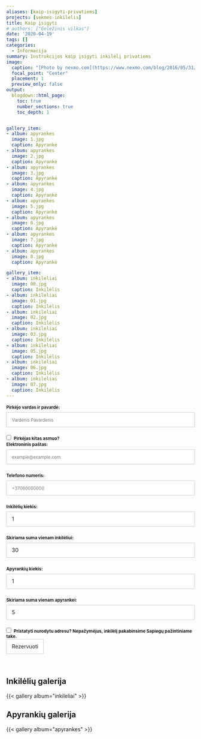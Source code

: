 ```yaml
---
aliases: [kaip-isigyti-privatiems]
projects: [sekmes-inkilelis]
title: Kaip įsigyti
# authors: ["Geležinis vilkas"]
date: '2020-04-19'
tags: []
categories:
  - Informacija
summary: Instrukcijos kaip įsigyti inkilėlį privatiems
image:
  caption: "[Photo by nexmo.com](https://www.nexmo.com/blog/2016/05/31/building-sms-google-sheets-application-aws-lambda-dr)"
  focal_point: "Center"
  placement: 1
  preview_only: false
output:
  blogdown::html_page:
    toc: true
    number_sections: true
    toc_depth: 1


gallery_item:
- album: apyrankes
  image: 1.jpg
  caption: Apyrankė
- album: apyrankes
  image: 2.jpg
  caption: Apyrankė
- album: apyrankes
  image: 3.jpg
  caption: Apyrankė
- album: apyrankes
  image: 4.jpg
  caption: Apyrankė
- album: apyrankes
  image: 5.jpg
  caption: Apyrankė
- album: apyrankes
  image: 6.jpg
  caption: Apyrankė
- album: apyrankes
  image: 7.jpg
  caption: Apyrankė
- album: apyrankes
  image: 8.jpg
  caption: Apyrankė

gallery_item:
- album: inkileliai
  image: 00.jpg
  caption: Inkilėlis
- album: inkileliai
  image: 01.jpg
  caption: Inkilėlis
- album: inkileliai
  image: 02.jpg
  caption: Inkilėlis
- album: inkileliai
  image: 03.jpg
  caption: Inkilėlis
- album: inkileliai
  image: 05.jpg
  caption: Inkilėlis
- album: inkileliai
  image: 06.jpg
  caption: Inkilėlis
- album: inkileliai
  image: 07.jpg
  caption: Inkilėlis
---
```


<form id="fsr-frm" name="personal-reservation-form" accept-charset="utf-8" method="POST" data-netlify-recaptcha="true" netlify data-netlify="true" action="/informacija/rezervacija-privatiems">
  <fieldset id="fsr-frm-inputs-reservation">
    <label for="full-name">Pirkėjo vardas ir pavardė:</label>
    <input type="text" name="pirkejo-vardas" id="full-name" placeholder="Vardenis Pavardenis" required="true">
    <input type="checkbox" class="foo" id="pirkejas-kitas-asmuo" name="pirkejas-kitas-asmuo" value="pirkejas-kitas-asmuo"><b class="pka">Pirkėjas kitas asmuo?</b></input>
    <label class="savininkas" for="savininko-vardas-ir-pavarde">Inkilėlio savininko vardas ir pavardė:</label>
    <input class="savininkas" type="text" name="savininkas" id="savininko-vardas-ir-pavarde" placeholder="Vardenis Pavardenis">
    <label for="email-address">Elektroninis paštas:</label>
    <input type="email" name="kontaktiniai-duomenys" id="kontaktiniai-duomenys" placeholder="example@example.com" required="true">
    <label for="phone-number">Telefono numeris:</label>
    <input type="tel" name="phone-number" id="phone-number" placeholder="+37060000000" required="false">
    <label for="inkileliu-kiekis">Inkilėlių kiekis:</label>
    <input type="number" name="inkileliu-kiekis" id="inkileliu-kiekis" required="true" value="1" min="1" max="10"></input>
    <label for="skiriama-suma">Skiriama suma vienam inkilėliui:</label>
    <input type="number" name="skiriama-suma" id="skiriama-suma" value="30" min="30" max="100"></input>
    <label for="apyrankiu-kiekis">Apyrankių kiekis:</label>
    <input type="number" name="apyrankiu-kiekis" id="apyrankiu-kiekis" required="true" value="1" min="0" max="10"></input>
    <label for="skiriama-suma">Skiriama suma vienam apyrankei:</label>
    <input type="number" name="skiriama-suma" id="skiriama-suma" value="5" min="5" max="10"></input>
    <input type="checkbox" class="foo" id="pristatyti" name="pristatyti" value="pristatyti"><b class="pka">Pristatyti nurodytu adresu? Nepažymėjus, inkilėlį pakabinsime Sapiegų pažintiniame take.</b></input>
    <label class="adresas" for="pristatymo-adresas">Pristatymo adresas:</label>
    <textarea class="adresas" rows="2" name="pristatymo-adresas" id="pristatymo-adresas" placeholder="Kur pristatyti inkiliuką..."></textarea>
    <input type="hidden" name="_subject" id="email-subject" value="Sėkmės inkilėlio rezervacija">
  </fieldset>

  <div data-netlify-recaptcha="true"></div>
  
  <input type="submit" value="Rezervuoti" />
</form>
<style>/* reset */
#fsr-frm input,
#fsr-frm select,
#fsr-frm textarea,
#fsr-frm fieldset,
#fsr-frm optgroup,
#fsr-frm label,
#fsr-frm #card-element:disabled {
  font-family: inherit;
  font-size: 100%;
  color: inherit;
  border: none;
  border-radius: 0;
  display: block;
  width: 100%;
  padding: 0;
  margin: 0;
  -webkit-appearance: none;
  -moz-appearance: none;
}
#fsr-frm label,
#fsr-frm legend,
#fsr-frm ::placeholder {
  font-size: .825em;
  margin-bottom: .5em;
  padding-top: .2em;
  display: flex;
  align-items: baseline;
}
/* border, padding, margin, width */
#fsr-frm input,
#fsr-frm select,
#fsr-frm textarea,
#fsr-frm #card-element {
  border: 1px solid rgba(0,0,0,0.2);
  background-color: rgba(255,255,255,0.9);
  padding: .75em 1em;
  margin-bottom: 1.5em;
}
#fsr-frm input:focus,
#fsr-frm select:focus,
#fsr-frm textarea:focus {
  background-color: white;
  outline-style: solid;
  outline-width: thin;
  outline-color: gray;
  outline-offset: -1px;
}
#fsr-frm [type="text"],
#fsr-frm [type="email"] {
  width: 100%;
}
#fsr-frm [type="button"],
#fsr-frm [type="submit"],
#fsr-frm [type="reset"] {
  width: auto;
  cursor: pointer;
  -webkit-appearance: button;
  -moz-appearance: button;
  appearance: button;
}
#fsr-frm [type="button"]:focus,
#fsr-frm [type="submit"]:focus,
#fsr-frm [type="reset"]:focus {
  outline: none;
}
#fsr-frm [type="submit"],
#fsr-frm [type="reset"] {
  margin-bottom: 0;
}
#fsr-frm select {
  text-transform: none;
}
#fsr-frm [type="checkbox"] {
  -webkit-appearance: checkbox;
  -moz-appearance: checkbox;
  appearance: checkbox;
  display: inline-block;
  width: auto;
  margin: 0 .5em 0 0;
}
#fsr-frm [type="checkbox"] {
  -webkit-appearance: checkbox;
  -moz-appearance: checkbox;
  appearance: checkbox;
  display: inline-block;
  width: auto;
  background: red;
  margin: 0 .5em 0 0;
}
#fsr-frm [type="radio"] {
  -webkit-appearance: radio;
  -moz-appearance: radio;
  appearance: radio;
}
/* address, locale */
#fsr-frm fieldset.locale input[name="city"],
#fsr-frm fieldset.locale select[name="state"],
#fsr-frm fieldset.locale input[name="city"] {
  width: 52%;
}
#fsr-frm fieldset.locale select[name="state"],
#fsr-frm fieldset.locale input[name="city"],
#fsr-frm fieldset.locale select[name="state"] {
  margin-right: 3%;
}
#fsr-frm  label {
  font-weight: bolder;
}
.pka {
  font-size: .825em;
}
.foo ~ div {
  display: none;
}
.foo:checked ~ div {
  display: initial;
}
.pka {
  font-size: .825em;
}
#pirkejas-kitas-asmuo.foo ~ .savininkas {
  display: none;
}
#pirkejas-kitas-asmuo.foo:checked ~ .savininkas {
  display: initial;
}
#pristatyti.foo ~ .adresas {
  display: none;
}
#pristatyti.foo:checked ~ .adresas {
  display: initial;
}
</style>
</br>

## Inkilėlių galerija

{{< gallery album="inkileliai" >}}

## Apyrankių galerija

{{< gallery album="apyrankes" >}}

<style>
  .gallery {
  margin: 0.5em -4px 1.5em -4px;
  font-size: 0;
}

a[data-fancybox] {
  text-decoration: none;
  cursor: zoom-in;
}

.gallery a[data-fancybox] img {
  height: 100px;
  width: auto;
  max-width: inherit;
  display: inherit;
  margin: 0;
  padding: 4px;
  box-shadow: none;
  vertical-align: inherit;
}

.fancybox-caption {
  font-size: 1rem;
  line-height: 1.5rem;
  text-align: center;
}
</style>
